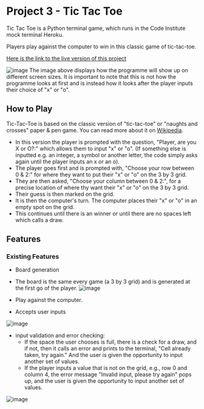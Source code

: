 # Project 3 - Tic Tac Toe

Tic Tac Toe is a Python terminal game, which runs in the Code Institute mock terminal Heroku.

Players play against the computer to win in this classic game of tic-tac-toe.

[Here is the link to the live version of this project](https://project-3-tic-tac-toe-3815fa166ad5.herokuapp.com/)

![image](https://github.com/user-attachments/assets/e6b049ba-711f-48f4-acf3-c696db426273)
The image above displays how the programme  will show up on different screen sizes. It is important to note that this is not how the programme looks at first and is instead how it looks after the player inputs their choice of "x" or "o".

## How to Play
Tic-Tac-Toe is based on the classic version of "tic-tac-toe" or "naughts and crosses" paper & pen game. You can read more about it on [Wikipedia](https://en.wikipedia.org/wiki/Tic-tac-toe).

* In this version the player is prompted with the question, "Player, are you X or O?:" which allows them to input "x" or "o". (If something else is inputted e.g. an integer, a symbol or another letter, the code simply asks again until the player inputs an x or an o).
* The player goes first and is prompted with, "Choose your row between 0 & 2:" for where they want to put their "x" or "o" on the 3 by 3 grid.
* They are then asked, "Choose your column between 0 & 2:", for a precise location of where thy want their "x" or "o" on the 3 by 3 grid.
* Their guess is then marked on the grid.
* It is then the computer's turn. The computer places their "x" or "o" in an empty spot on the grid.
* This continues until there is an winner or until there are no spaces left which calls a draw.

## Features
### Existing Features

* Board generation
 * The board is the same every game (a 3 by 3 grid) and is generated at the first go of the player.
![image](https://github.com/user-attachments/assets/cbebb0b5-e4c7-4ecc-91c4-5f413607dc42)

* Play against the computer.
* Accepts user inputs

![image](https://github.com/user-attachments/assets/133f8180-0365-4d38-a9b6-07eb080d88bb)

* input validation and error checking:
  * If the space the user chooses is full, there is a check for a draw, and if not, then it calls an error and prints to the terminal, "Cell already taken, try again." And the user is given the opportunity to input another set of values.
  * If the player inputs a value that is not on the grid, e.g., row 0 and column 4, the error message "Invalid input, please try again" pops up, and the user is given the opportunity to input another set of values.
  
![image](https://github.com/user-attachments/assets/f26ae5da-3407-4dc2-b5cd-b34e570c4686)

